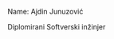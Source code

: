 Name: Ajdin Junuzović


Diplomirani Softverski inžinjer


<!---
AjdinJunuz/AjdinJunuz is a ✨ special ✨ repository because its `README.md` (this file) appears on your GitHub profile.
You can click the Preview link to take a look at your changes.
--->
